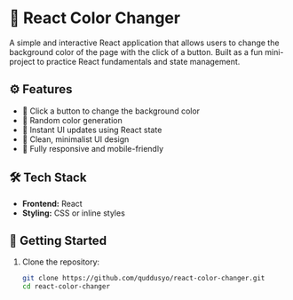 # 🎨 React Color Changer

A simple and interactive React application that allows users to change the background color of the page with the click of a button. Built as a fun mini-project to practice React fundamentals and state management.

## ⚙️ Features

- 🎯 Click a button to change the background color
- 🌈 Random color generation
- 🔁 Instant UI updates using React state
- 🧼 Clean, minimalist UI design
- 📱 Fully responsive and mobile-friendly

## 🛠 Tech Stack

- **Frontend:** React
- **Styling:** CSS or inline styles

## 🚀 Getting Started

1. Clone the repository:

   ```bash
   git clone https://github.com/quddusyo/react-color-changer.git
   cd react-color-changer
